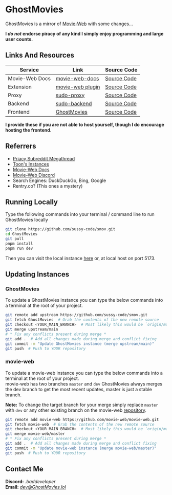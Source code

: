 # GhostMovies
GhostMovies is a mirror of [Movie-Web](https://github.com/movie-web/movie-web) with some changes...

**I *do not* endorse piracy of any kind I simply enjoy programming and large user counts.**


## Links And Resources
| Service        | Link                                               | Source Code                                              |
|----------------|----------------------------------------------------|----------------------------------------------------------|
| Movie-Web Docs | [movie-web-docs](https://movie-web.github.io/docs) | [Source Code](https://github.com/movie-web/docs)         |
| Extension      | [movie-web plugin](https://shorturl.at/iqzES)      | [Source Code](https://github.com/movie-web/extension)    |
| Proxy          | [sudo-proxy](https://sudo-proxy1.GhostMovies.lol)    | [Source Code](https://gitlab.com/GhostMovies/simple-proxy) |
| Backend        | [sudo-backend](https://backend.GhostMovies.lol)      | [Source Code](https://github.com/movie-web/backend)      |
| Frontend       | [GhostMovies](https://GhostMovies.lol)                 | [Source Code](https://github.com/sussy-code/smov)  |

**I provide these if you are not able to host yourself, though I do encourage hosting the frontend.**


## Referrers
- [Priacy Subreddit Megathread](https://www.reddit.com/r/Piracy/s/iymSloEpXn)
- [Toon's Instances](https://erynith.github.io/movie-web-instances)
- [Movie-Web Docs](https://movie-web.github.io/docs/instances)
- [Movie-Web Discord](https://movie-web.github.io/links/discord)
- Search Engines: DuckDuckGo, Bing, Google
- Rentry.co? (This ones a mystery)


## Running Locally
Type the following commands into your terminal / command line to run GhostMovies locally
```bash
git clone https://github.com/sussy-code/smov.git
cd GhostMovies
git pull
pnpm install
pnpm run dev
```
Then you can visit the local instance [here](http://localhost:5173) or, at local host on port 5173.


## Updating Instances

### GhostMovies
To update a GhostMovies instance you can type the below commands into a terminal at the root of your project.
```bash
git remote add upstream https://github.com/sussy-code/smov.git
git fetch GhostMovies  # Grab the contents of the new remote source
git checkout <YOUR_MAIN_BRANCH>  # Most likely this would be `origin/main`
git merge upstream/main
# * Fix any conflicts present during merge *
git add .  # Add all changes made during merge and conflict fixing
git commit -m "Update GhostMovies instance (merge upstream/main)"
git push  # Push to YOUR repository
```

### movie-web
To update a movie-web instance you can type the below commands into a terminal at the root of your project.  
movie-web has two branches `master` and `dev` GhostMovies always merges the dev branch to get the most recent updates, master is just a stable branch.

**Note:** To change the target branch for your merge simply replace `master` with `dev` or any other existing branch on the movie-web [repository](https://github.com/movie-web/movie-web).

```bash
git remote add movie-web https://github.com/movie-web/movie-web.git
git fetch movie-web  # Grab the contents of the new remote source
git checkout <YOUR_MAIN_BRANCH>  # Most likely this would be `origin/main`
git merge movie-web/master
# * Fix any conflicts present during merge *
git add .  # Add all changes made during merge and conflict fixing
git commit -m "Update movie-web instance (merge movie-web/master)"
git push  # Push to YOUR repository
```


## Contact Me
**Discord:** *.baddeveloper*  
**Email:** *[dev@GhostMovies.lol](mailto:dev@GhostMovies.lol)*
